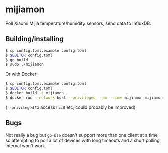 # mijiamon

Poll Xiaomi Mijia temperature/humidity sensors, send data to InfluxDB.

## Building/installing

```sh
$ cp config.toml.example config.toml
$ $EDITOR config.toml
$ go build
$ sudo ./mijiamon
```

Or with Docker:

```sh
$ cp config.toml.example config.toml
$ $EDITOR config.toml
$ docker build -t mijiamon .
$ docker run --network host --privileged --rm --name mijiamon mijiamon
```

(`--privileged` to access `hci0` etc; could probably be improved)

## Bugs

Not really a bug but `go-ble` doesn't support more than one client at a time so attempting to poll a lot of devices with long timeouts and a short polling interval won't work.
